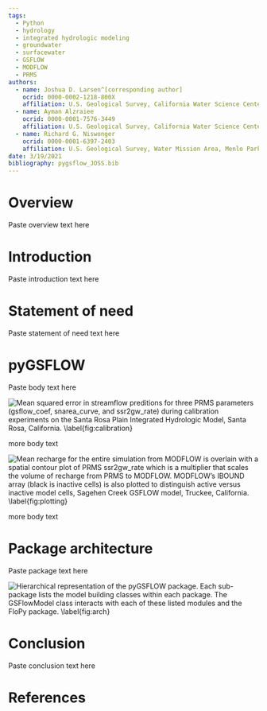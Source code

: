 ```yaml
---
tags:
  - Python
  - hydrology
  - integrated hydrologic modeling
  - groundwater
  - surfacewater
  - GSFLOW
  - MODFLOW
  - PRMS
authors:
  - name: Joshua D. Larsen^[corresponding author]
    ocrid: 0000-0002-1218-800X
    affiliation: U.S. Geological Survey, California Water Science Center, Sacramento, CA
  - name: Ayman Alzraiee
    ocrid: 0000-0001-7576-3449
    affiliation: U.S. Geological Survey, California Water Science Center, Sacramento, CA
  - name: Richard G. Niswonger
    ocrid: 0000-0001-6397-2403
    affiliation: U.S. Geological Survey, Water Mission Area, Menlo Park, CA
date: 3/19/2021
bibliography: pygsflow_JOSS.bib
---
```


# Overview
Paste overview text here

# Introduction
Paste introduction text here

# Statement of need
Paste statement of need text here

# pyGSFLOW
Paste body text here

![Mean squared error in streamflow preditions for three PRMS parameters 
(gsflow_coef, snarea_curve, and ssr2gw_rate) during calibration experiments 
on the Santa Rosa Plain Integrated Hydrologic Model, Santa Rosa, 
California. \label{fig:calibration}](calibration_example.png)


more body text

![Mean recharge for the entire simulation from MODFLOW is overlain with a 
spatial contour plot of PRMS ssr2gw_rate which is a multiplier that scales 
the volume of recharge from PRMS to MODFLOW. MODFLOW’s IBOUND array 
(black is inactive cells) is also plotted to distinguish active versus 
inactive model cells, Sagehen Creek GSFLOW model, 
Truckee, California. \label{fig:plotting}](sagehen_plot.png)


more body text

# Package architecture
Paste package text here

![Hierarchical representation of the pyGSFLOW package. Each sub-package lists 
the model building classes within each package. The GSFlowModel class interacts 
with each of these listed modules and the FloPy 
package. \label{fig:arch}](Package_architecture.png)


# Conclusion
Paste conclusion text here

# References